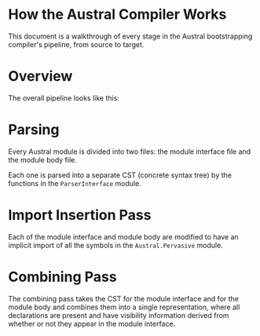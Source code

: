 # How the Austral Compiler Works

This document is a walkthrough of every stage in the Austral bootstrapping
compiler's pipeline, from source to target.

# Overview

The overall pipeline looks like this:

# Parsing

Every Austral module is divided into two files: the module interface file and
the module body file.

Each one is parsed into a separate CST (concrete syntax tree) by the functions
in the `ParserInterface` module.

# Import Insertion Pass

Each of the module interface and module body are modified to have an implicit
import of all the symbols in the `Austral.Pervasive` module.

# Combining Pass

The combining pass takes the CST for the module interface and for the module
body and combines them into a single representation, where all declarations are
present and have visibility information derived from whether or not they appear
in the module interface.
